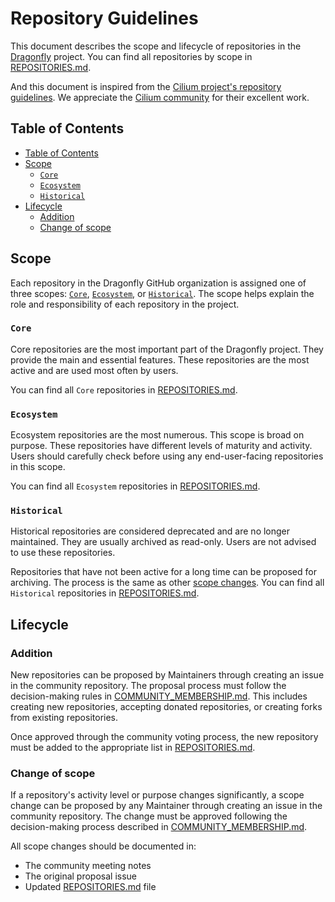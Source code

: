 # Repository Guidelines

This document describes the scope and lifecycle of repositories in the [Dragonfly](https://github.com/dragonflyoss) project. You can find all repositories by scope in [REPOSITORIES.md](REPOSITORIES.md).

And this document is inspired from the [Cilium project's repository guidelines](https://github.com/cilium/community/blob/main/REPOSITORY-GUIDELINES.md). We appreciate the [Cilium community](https://github.com/cilium/community) for their excellent work.

## Table of Contents

- [Table of Contents](#table-of-contents)
- [Scope](#scope)
  - [```Core```](#core)
  - [```Ecosystem```](#ecosystem)
  - [```Historical```](#historical)
- [Lifecycle](#lifecycle)
  - [Addition](#addition)
  - [Change of scope](#change-of-scope)

## Scope

Each repository in the Dragonfly GitHub organization is assigned one of three scopes: [```Core```](#core), [```Ecosystem```](#ecosystem), or [```Historical```](#historical). The scope helps explain the role and responsibility of each repository in the project.

### ```Core```

Core repositories are the most important part of the Dragonfly project. They provide the main and essential features. These repositories are the most active and are used most often by users.

You can find all ```Core``` repositories in [REPOSITORIES.md](REPOSITORIES.md#core-scope).

### ```Ecosystem```

Ecosystem repositories are the most numerous. This scope is broad on purpose. These repositories have different levels of maturity and activity. Users should carefully check before using any end-user-facing repositories in this scope.

You can find all ```Ecosystem``` repositories in [REPOSITORIES.md](REPOSITORIES.md#ecosystem-scope).

### ```Historical```

Historical repositories are considered deprecated and are no longer maintained. They are usually archived as read-only. Users are not advised to use these repositories.

Repositories that have not been active for a long time can be proposed for archiving. The process is the same as other [scope changes](#change-of-scope). You can find all ```Historical``` repositories in [REPOSITORIES.md](./REPOSITORIES.md#historical-scope).

## Lifecycle

### Addition

New repositories can be proposed by Maintainers through creating an issue in the community repository. The proposal process must follow the decision-making rules in [COMMUNITY_MEMBERSHIP.md](./COMMUNITY_MEMBERSHIP.md#how-we-make-decisions). This includes creating new repositories, accepting donated repositories, or creating forks from existing repositories.

Once approved through the community voting process, the new repository must be added to the appropriate list in [REPOSITORIES.md](./REPOSITORIES.md).

### Change of scope

If a repository's activity level or purpose changes significantly, a scope change can be proposed by any Maintainer through creating an issue in the community repository. The change must be approved following the decision-making process described in [COMMUNITY_MEMBERSHIP.md](./COMMUNITY_MEMBERSHIP.md#how-we-make-decisions).

All scope changes should be documented in:

- The community meeting notes
- The original proposal issue
- Updated [REPOSITORIES.md](REPOSITORIES.md) file
